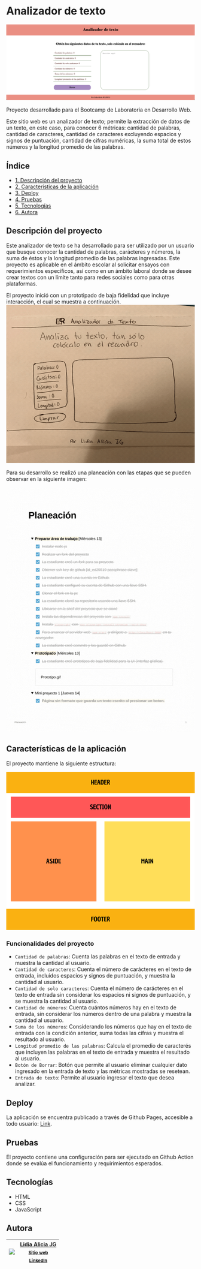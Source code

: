 # Analizador de texto
![Visualización del proyecto](https://github.com/LidiaAliciaJG/Laboratoria_text-analyzer/blob/1b9a89be29ff73b2212750d07c871ab5698857c0/ResultadoFinal.png)

Proyecto desarrollado para el Bootcamp de Laboratoria en Desarrollo Web.

Este sitio web es un analizador de texto; permite la extracción de datos de un texto, en este caso, para conocer 6 métricas: cantidad de palabras, cantidad de caracteres, cantidad de caracteres excluyendo espacios y signos de puntuación, cantidad de cifras numéricas, la suma total de estos números y la longitud promedio de las palabras.

## Índice

* [1. Descripción del proyecto](#descripción-del-proyecto)
* [2. Características de la aplicación](#características-de-la-aplicación)
* [3. Deploy](#deploy)
* [4. Pruebas](#pruebas)
* [5. Tecnologías](#tecnologías)
* [6. Autora](#autora)

## Descripción del proyecto
Este analizador de texto se ha desarrollado para ser utilizado por un usuario que busque conocer la cantidad de palabras, carácteres y números, la suma de éstos y la longitud promedio de las palabras ingresadas. Este proyecto es aplicable en el ámbito escolar al solicitar ensayos con requerimientos específicos, así como en un ámbito laboral donde se desee crear textos con un límite tanto para redes sociales como para otras plataformas.

El proyecto inició con un prototipado de baja fidelidad que incluye interacción, el cual se muestra a continuación.
![Esquema del prototipado de baja resolución](https://github.com/LidiaAliciaJG/Laboratoria_text-analyzer/blob/691465a83b31f248df74e41e658b474e14e10464/Prototipo.gif)

Para su desarrollo se realizó una planeación con las etapas que se pueden observar en la siguiente imagen:

![Planificación del proyecto](https://github.com/LidiaAliciaJG/Laboratoria_text-analyzer/blob/65817e0f828d62a1b0b78aeedf908db75b2d2c38/Planeacion.gif)

## Características de la aplicación
El proyecto mantiene la siguiente estructura:

![Distribución de estructura](https://github.com/LidiaAliciaJG/Laboratoria_text-analyzer/blob/12f96cd69445e6464cfc74c4798ed95cf562d09f/Distribucion.png)

### Funcionalidades del proyecto
- `Cantidad de palabras`: Cuenta las palabras en el texto de entrada y muestra la cantidad al usuario.
- `Cantidad de caracteres`: Cuenta el número de carácteres en el texto de entrada, incluidos espacios y signos de puntuación, y muestra la cantidad al usuario.
- `Cantidad de solo caracteres`: Cuenta el número de carácteres en el texto de entrada sin considerar los espacios ni signos de puntuación, y se muestra la cantidad al usuario.
- `Cantidad de números`: Cuenta cuántos números hay en el texto de entrada, sin considerar los números dentro de una palabra y muestra la cantidad al usuario.
-  `Suma de los números`: Considerando los números que hay en el texto de entrada con la condición anterior, suma todas las cifras y muestra el resultado al usuario.
-  `Longitud promedio de las palabras`: Calcula el promedio de caracterés que incluyen las palabras en el texto de entrada y muestra el resultado al usuario.
-  `Botón de Borrar`: Botón que permite al usuario eliminar cualquier dato ingresado en la entrada de texto y las métricas mostradas se resetean.
-  `Entrada de texto`: Permite al usuario ingresar el texto que desea analizar.

## Deploy
La aplicación se encuentra publicado a través de Github Pages, accesible a todo usuario: [Link](https://lidiaaliciajg.github.io/Laboratoria_text-analyzer/src/index.html).

## Pruebas
El proyecto contiene una configuración para ser ejecutado en Github Action donde se evalúa el funcionamiento y requirimientos esperados.


## Tecnologías
* HTML
* CSS
* JavaScript

## Autora

| [<img src="https://github.com/LidiaAliciaJG.png?size=139">](https://github.com/LidiaAliciaJG) | [Lidia Alicia JG](https://github.com/LidiaAliciaJG) <br> <sub>[Sitio web](https://lidiaaliciajg.github.io/)</sub> <br> <sub>[LinkedIn](https://www.linkedin.com/in/lidiaaliciajg/)</sub> |
| :---: | :---: |


